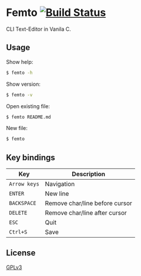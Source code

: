 # Femto [![Build Status](https://travis-ci.com/3vilcookie/femto.svg?branch=master)](https://travis-ci.com/3vilcookie/femto)

CLI Text-Editor in Vanila C.

## Usage

Show help:

```bash
$ femto -h
```
Show version: 
```bash
$ femto -v
```

Open existing file:
```bash
$ femto README.md
```

New file:
```bash
$ femto
```

## Key bindings

| Key          | Description                    |
|--------------|--------------------------------| 
| `Arrow keys` | Navigation                     |
| `ENTER`      | New line                       |
| `BACKSPACE`  | Remove char/line before cursor |
| `DELETE`     | Remove char/line after cursor  |
| `ESC`        | Quit                           |
| `Ctrl+S`     | Save                           |

## License

[GPLv3](https://www.gnu.org/licenses/gpl-3.0.html)
